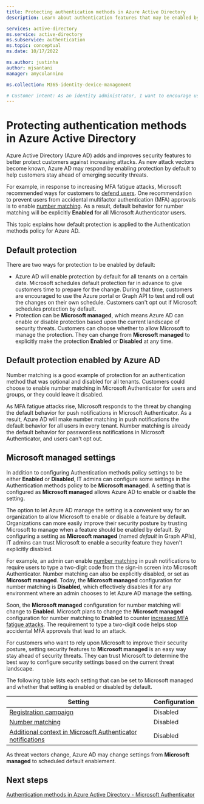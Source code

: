 ```yaml
---
title: Protecting authentication methods in Azure Active Directory
description: Learn about authentication features that may be enabled by default in Azure Active Directory

services: active-directory
ms.service: active-directory
ms.subservice: authentication
ms.topic: conceptual
ms.date: 10/17/2022

ms.author: justinha
author: mjsantani
manager: amycolannino

ms.collection: M365-identity-device-management

# Customer intent: As an identity administrator, I want to encourage users to understand how default protection can improve our security posture.
---
```

# Protecting authentication methods in Azure Active Directory

Azure Active Directory (Azure AD) adds and improves security features to better protect customers against increasing attacks. As new attack vectors become known, Azure AD may respond by enabling protection by default to help customers stay ahead of emerging security threats. 

For example, in response to increasing MFA fatigue attacks, Microsoft recommended ways for customers to [defend users](https://techcommunity.microsoft.com/t5/microsoft-entra-azure-ad-blog/defend-your-users-from-mfa-fatigue-attacks/ba-p/2365677). One recommendation to prevent users from accidental multifactor authentication (MFA) approvals is to enable [number matching](how-to-mfa-number-match.md). As a result, default behavior for number matching will be explicitly **Enabled** for all Microsoft Authenticator users.  

This topic explains how default protection is applied to the Authentication methods policy for Azure AD. 

## Default protection

There are two ways for protection to be enabled by default: 

- Azure AD will enable protection by default for all tenants on a certain date. Microsoft schedules default protection far in advance to give customers time to prepare for the change. During that time, customers are encouraged to use the Azure portal or Graph API to test and roll out the changes on their own schedule. Customers can't opt out if Microsoft schedules protection by default. 
- Protection can be **Microsoft managed**, which means Azure AD can enable or disable protection based upon the current landscape of security threats. Customers can choose whether to allow Microsoft to manage the protection. They can change from **Microsoft managed** to explicitly make the protection **Enabled** or **Disabled** at any time. 

## Default protection enabled by Azure AD

Number matching is a good example of protection for an authentication method that was optional and disabled for all tenants. Customers could choose to enable number matching in Microsoft Authenticator for users and groups, or they could leave it disabled. 

As MFA fatigue attacks rise, Microsoft responds to the threat by changing the default behavior for push notifications in Microsoft Authenticator. As a result, Azure AD will make number matching in push notifications the default behavior for all users in every tenant. Number matching is already the default behavior for passwordless notifications in Microsoft Authenticator, and users can't opt out.

## Microsoft managed settings

In addition to configuring Authentication methods policy settings to be either **Enabled** or **Disabled**, IT admins can configure some settings in the Authentication methods policy to be **Microsoft managed**. A setting that is configured as **Microsoft managed** allows Azure AD to enable or disable the setting. 

The option to let Azure AD manage the setting is a convenient way for an organization to allow Microsoft to enable or disable a feature by default. Organizations can more easily improve their security posture by trusting Microsoft to manage when a feature should be enabled by default. By configuring a setting as **Microsoft managed** (named *default* in Graph APIs), IT admins can trust Microsoft to enable a security feature they haven't explicitly disabled. 

For example, an admin can enable [number matching](how-to-mfa-number-match.md) in push notifications to require users to type a two-digit code from the sign-in screen into Microsoft Authenticator. Number matching can also be explicitly disabled, or set as **Microsoft managed**. Today, the **Microsoft managed** configuration for number matching is **Disabled**, which effectively disables it for any environment where an admin chooses to let Azure AD manage the setting. 

Soon, the **Microsoft managed** configuration for number matching will change to **Enabled**. Microsoft plans to change the **Microsoft managed** configuration for number matching to **Enabled** to counter [increased MFA fatigue attacks](https://techcommunity.microsoft.com/t5/microsoft-entra-azure-ad-blog/defend-your-users-from-mfa-fatigue-attacks/ba-p/2365677). The requirement to type a two-digit code helps stop accidental MFA approvals that lead to an attack.

For customers who want to rely upon Microsoft to improve their security posture, setting security features to **Microsoft managed** is an easy way stay ahead of security threats. They can trust Microsoft to determine the best way to configure security settings based on the current threat landscape.  

The following table lists each setting that can be set to Microsoft managed and whether that setting is enabled or disabled by default. 

| Setting                                                                                         | Configuration |
|-------------------------------------------------------------------------------------------------|---------------|
| [Registration campaign](how-to-mfa-registration-campaign.md)                                    | Disabled      |
| [Number matching](how-to-mfa-number-match.md)                                                   | Disabled      |
| [Additional context in Microsoft Authenticator notifications](how-to-mfa-additional-context.md) | Disabled      |

As threat vectors change, Azure AD may change settings from **Microsoft managed** to scheduled default enablement. 

## Next steps

[Authentication methods in Azure Active Directory - Microsoft Authenticator](concept-authentication-authenticator-app.md)

